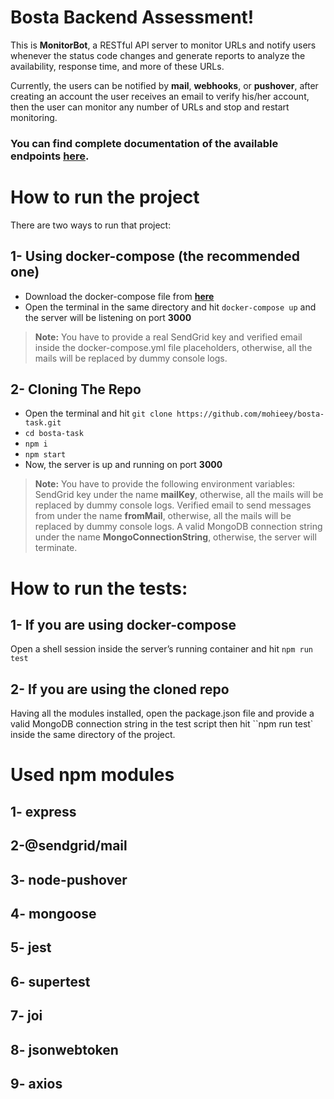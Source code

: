 # Bosta Backend Assessment!

This is **MonitorBot**, a RESTful API server to monitor URLs and notify users whenever the status code changes and generate reports to analyze the availability, response time, and more of these URLs.

Currently, the users can be notified by **mail**, **webhooks**, or **pushover**, after creating an account the user receives an email to verify his/her account, then the user can monitor any number of URLs and stop and restart monitoring.

### You can find complete documentation of the available endpoints **[here](https://documenter.getpostman.com/view/16084742/UVJZpej9#5a67ac0d-2819-4eb8-82df-5a0c1b79c344)**.

# **How to run the project**

There are two ways to run that project:

## **1- Using docker-compose (the recommended one)**

- Download the docker-compose file from **[here](https://drive.google.com/file/d/1kIeGberJWFSlUiSNggkYF_acPQt0b7-_/view?usp=sharing)**
- Open the terminal in the same directory and hit `docker-compose up` and the server will be listening on port **3000**

> **Note:** You have to provide a real SendGrid key and verified email inside the docker-compose.yml file placeholders, otherwise, all the mails will be replaced by dummy console logs.

## 2- Cloning The Repo

- Open the terminal and hit `git clone https://github.com/mohieey/bosta-task.git`
- `cd bosta-task`
- `npm i`
- `npm start`
- Now, the server is up and running on port **3000**

> **Note:** You have to provide the following environment variables:
> SendGrid key under the name **mailKey**, otherwise, all the mails will be replaced by dummy console logs.
> Verified email to send messages from under the name **fromMail**, otherwise, all the mails will be replaced by dummy console logs.
> A valid MongoDB connection string under the name **MongoConnectionString**, otherwise, the server will terminate.

# How to run the tests:

## 1- If you are using docker-compose

Open a shell session inside the server’s running container and hit `npm run test`

## 2- If you are using the cloned repo

Having all the modules installed, open the package.json file and provide a valid MongoDB connection string in the test script then hit ``npm run test` inside the same directory of the project.

# Used npm modules

## 1- express

## 2-@sendgrid/mail

## 3- node-pushover

## 4- mongoose

## 5- jest

## 6- supertest

## 7- joi

## 8- jsonwebtoken

## 9- axios
